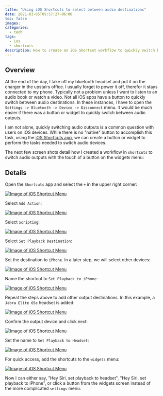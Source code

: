 ```yaml
---
title: "Using iOS Shortcuts to select between audio destinations"
date: 2021-03-05T09:57:27-06:00
toc: false
images:
categories:
  - tech
tags: 
  - ios
  - shortcuts
description: How to create an iOS Shortcut workflow to quickly switch between audio destinations.
---
```


## Overview

At the end of the day, I take off my bluetooth headset and put it on the charger in the upstairs office. I usually forget to power it off, therefor it stays connected to my phone. Typically not a problem unless I want to listen to an audio book or watch a video. Not all iOS apps have a button to quickly switch between audio destinations. In these instances, I have to open the `Settings -> Bluetooth -> Device -> Disconnect` menu. It would be much easier if there was a button or widget to quickly switch between audio outputs.

I am not alone, quickly switching audio outputs is a common question with users on iOS devices. While there is no "native" button to accomplish this task, using the [iOS Shortcuts app](https://support.apple.com/guide/shortcuts/welcome/ios), we can create a button or widget to perform the tasks needed to switch audio devices.

The next few screen shots detail how I created a workflow in `shortcuts` to switch audio outputs with the touch of a button on the widgets menu:

## Details

Open the `Shortcuts` app and select the `+` in the upper right corner:

[![Image of iOS Shortcut Menu](/images/IMG_1639.jpeg)](/images/IMG_1639.jpeg)

Select `Add Action`:

[![Image of iOS Shortcut Menu](/images/IMG_1640.jpeg)](/images/IMG_1640.jpeg)

Select `Scripting`:

[![Image of iOS Shortcut Menu](/images/IMG_1641.jpeg)](/images/IMG_1641.jpeg)

Select `Set Playback Destination`:

[![Image of iOS Shortcut Menu](/images/IMG_1642.jpeg)](/images/IMG_1642.jpeg)

Set the destination to `iPhone`.  In a later step, we will select other devices:

[![Image of iOS Shortcut Menu](/images/IMG_1643.jpeg)](/images/IMG_1643.jpeg)

Name the shortcut to `Set Playback to iPhone`:

[![Image of iOS Shortcut Menu](/images/IMG_1644.jpeg)](/images/IMG_1644.jpeg)

Repeat the steps above to add other output destinations.  In this example, a `Jabra Elite 65e` headset is added:

[![Image of iOS Shortcut Menu](/images/IMG_1645.jpeg)](/images/IMG_1645.jpeg)

Confirm the output device and click next:

[![Image of iOS Shortcut Menu](/images/IMG_1646.jpeg)](/images/IMG_1646.jpeg)

Set the name to `Set Playback to Headset`:

[![Image of iOS Shortcut Menu](/images/IMG_1647.jpeg)](/images/IMG_1647.jpeg)

For quick access, add the shortcuts to the `widgets` menu:

[![Image of iOS Shortcut Menu](/images/IMG_1648.jpeg)](/images/IMG_1648.jpeg)

Now I can either say, "Hey Siri, set playback to headset", "Hey Siri, set playback to iPhone", or click a button from the widgets screen instead of the more complicated `settings` menu.